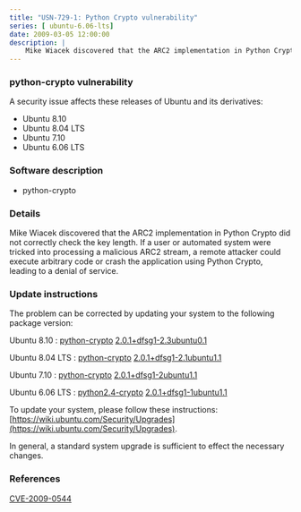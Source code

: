 ```yaml
---
title: "USN-729-1: Python Crypto vulnerability"
series: [ ubuntu-6.06-lts]
date: 2009-03-05 12:00:00
description: |
    Mike Wiacek discovered that the ARC2 implementation in Python Crypto did not correctly check the key length.  If a user or automated system were tricked into processing a malicious ARC2 stream, a remote attacker could execute arbitrary code or crash the application using Python Crypto, leading to a denial of service. 
--- 
```

 
 


### python-crypto vulnerability

A security issue affects these releases of Ubuntu and its derivatives:

* Ubuntu 8.10
* Ubuntu 8.04 LTS
* Ubuntu 7.10
* Ubuntu 6.06 LTS

### Software description

* python-crypto 

### Details

Mike Wiacek discovered that the ARC2 implementation in Python Crypto did not correctly check the key length. If a user or automated system were tricked into processing a malicious ARC2 stream, a remote attacker could execute arbitrary code or crash the application using Python Crypto, leading to a denial of service. 

### Update instructions

The problem can be corrected by updating your system to the following package version:

Ubuntu 8.10
 : [python-crypto](https://launchpad.net/ubuntu/+source/python-crypto) <span> [2.0.1+dfsg1-2.3ubuntu0.1](https://launchpad.net/ubuntu/+source/python-crypto/2.0.1+dfsg1-2.3ubuntu0.1) </span> 

Ubuntu 8.04 LTS
 : [python-crypto](https://launchpad.net/ubuntu/+source/python-crypto) <span> [2.0.1+dfsg1-2.1ubuntu1.1](https://launchpad.net/ubuntu/+source/python-crypto/2.0.1+dfsg1-2.1ubuntu1.1) </span> 

Ubuntu 7.10
 : [python-crypto](https://launchpad.net/ubuntu/+source/python-crypto) <span> [2.0.1+dfsg1-2ubuntu1.1](https://launchpad.net/ubuntu/+source/python-crypto/2.0.1+dfsg1-2ubuntu1.1) </span> 

Ubuntu 6.06 LTS
 : [python2.4-crypto](https://launchpad.net/ubuntu/+source/python-crypto) <span> [2.0.1+dfsg1-1ubuntu1.1](https://launchpad.net/ubuntu/+source/python-crypto/2.0.1+dfsg1-1ubuntu1.1) </span> 

To update your system, please follow these instructions: [https://wiki.ubuntu.com/Security/Upgrades](https://wiki.ubuntu.com/Security/Upgrades).

In general, a standard system upgrade is sufficient to effect the necessary changes. 

### References

 
 [CVE-2009-0544](http://people.ubuntu.com/~ubuntu-security/cve/CVE-2009-0544)
 

